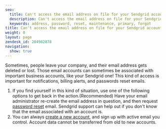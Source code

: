 ```yaml
---
seo:
  title: Can't access the email address on file for your Sendgrid account?
  description: Can't access the email address on file for your Sendgrid account?
  keywords: address, password, reset, maintenance, primary, forgot
title: Can't access the email address on file for your Sendgrid account?
weight: 0
layout: page
zendesk_id: 204982878
navigation:
  show: true
---
```


Sometimes, people leave your company, and their email address gets deleted or lost. Those email accounts can sometimes be&nbsp;associated with important business accounts, like your Sendgrid one! This kind of access is important for notifications, billing alerts, and passwords reset emails. &nbsp;

1. If you find yourself in this kind of situation,&nbsp;use one of the following options to get back in the action.(Recommended) Have your email administrator re-create the email address in question, and then request [password reset](http://support.sendgrid.com/hc/en-us/articles/203893828) email. Sendgrid support can help out if you don't know that the email associated with an account is.
2. You can always [create a new account](https://sendgrid.com/transactional-email/pricing), and sign up with active email you control. Account data cannot be transferred from old to new accounts.&nbsp;
